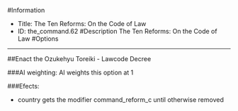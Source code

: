#Information
 - Title: The Ten Reforms: On the Code of Law
 - ID: the_command.62
#Description
The Ten Reforms: On the Code of Law
#Options

___
##Enact the Ozukehyu Toreiki - Lawcode Decree

###AI weighting:
AI weights this option at 1


###Efects:<ul><li>country gets the modifier command_reform_c until otherwise removed</li></ul>
